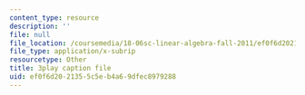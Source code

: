 ```yaml
---
content_type: resource
description: ''
file: null
file_location: /coursemedia/18-06sc-linear-algebra-fall-2011/ef0f6d2021355c5eb4a69dfec8979288_wuyAeWE3iIM.vtt
file_type: application/x-subrip
resourcetype: Other
title: 3play caption file
uid: ef0f6d20-2135-5c5e-b4a6-9dfec8979288
---
```

